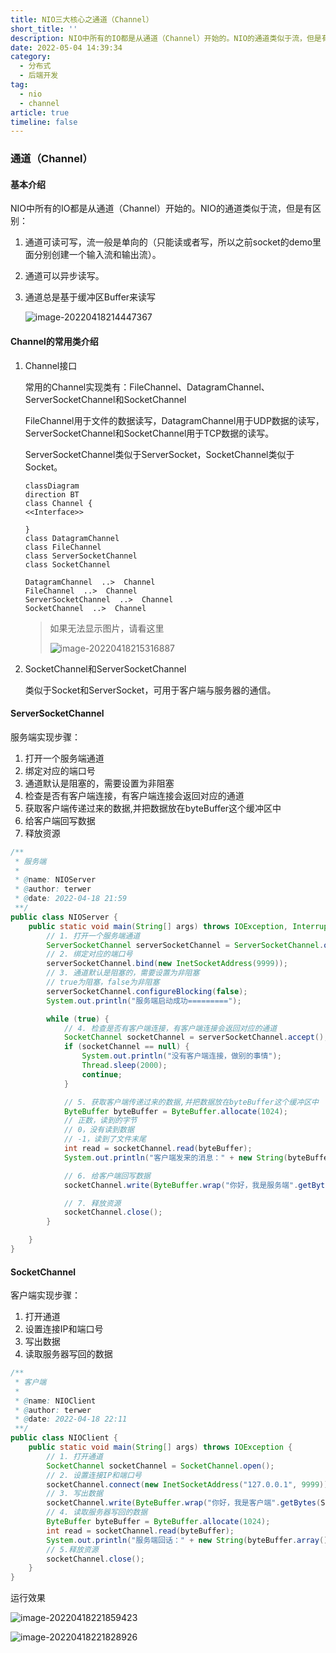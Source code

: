 ```yaml
---
title: NIO三大核心之通道（Channel）
short_title: ''
description: NIO中所有的IO都是从通道（Channel）开始的。NIO的通道类似于流，但是有区别。
date: 2022-05-04 14:39:34
category:
  - 分布式
  - 后端开发
tag:
  - nio
  - channel
article: true
timeline: false
---
```

### 通道（Channel）

#### 基本介绍

NIO中所有的IO都是从通道（Channel）开始的。NIO的通道类似于流，但是有区别：

1. 通道可读可写，流一般是单向的（只能读或者写，所以之前socket的demo里面分别创建一个输入流和输出流）。

2. 通道可以异步读写。

3. 通道总是基于缓冲区Buffer来读写

   ![image-20220418214447367](https://img1.terwer.space/image-20220418214447367.png)

#### Channel的常用类介绍

1. Channel接口

   常用的Channel实现类有：FileChannel、DatagramChannel、ServerSocketChannel和SocketChannel

   FileChannel用于文件的数据读写，DatagramChannel用于UDP数据的读写，ServerSocketChannel和SocketChannel用于TCP数据的读写。

   ServerSocketChannel类似于ServerSocket，SocketChannel类似于Socket。

   ```mermaid
   classDiagram
   direction BT
   class Channel {
   <<Interface>>
   
   }
   class DatagramChannel
   class FileChannel
   class ServerSocketChannel
   class SocketChannel
   
   DatagramChannel  ..>  Channel 
   FileChannel  ..>  Channel 
   ServerSocketChannel  ..>  Channel 
   SocketChannel  ..>  Channel 
   ```

   > 如果无法显示图片，请看这里
   >
   > ![image-20220418215316887](https://img1.terwer.space/image-20220418215316887.png)

2. SocketChannel和ServerSocketChannel

   类似于Socket和ServerSocket，可用于客户端与服务器的通信。

#### ServerSocketChannel

服务端实现步骤：

1. 打开一个服务端通道
2. 绑定对应的端口号
3. 通道默认是阻塞的，需要设置为非阻塞
4. 检查是否有客户端连接，有客户端连接会返回对应的通道
5. 获取客户端传递过来的数据,并把数据放在byteBuffer这个缓冲区中 
6. 给客户端回写数据
7. 释放资源

```java
/**
 * 服务端
 *
 * @name: NIOServer
 * @author: terwer
 * @date: 2022-04-18 21:59
 **/
public class NIOServer {
    public static void main(String[] args) throws IOException, InterruptedException {
        // 1. 打开一个服务端通道
        ServerSocketChannel serverSocketChannel = ServerSocketChannel.open();
        // 2. 绑定对应的端口号
        serverSocketChannel.bind(new InetSocketAddress(9999));
        // 3. 通道默认是阻塞的，需要设置为非阻塞
        // true为阻塞，false为非阻塞
        serverSocketChannel.configureBlocking(false);
        System.out.println("服务端启动成功=========");

        while (true) {
            // 4. 检查是否有客户端连接，有客户端连接会返回对应的通道
            SocketChannel socketChannel = serverSocketChannel.accept();
            if (socketChannel == null) {
                System.out.println("没有客户端连接，做别的事情");
                Thread.sleep(2000);
                continue;
            }

            // 5. 获取客户端传递过来的数据,并把数据放在byteBuffer这个缓冲区中
            ByteBuffer byteBuffer = ByteBuffer.allocate(1024);
            // 正数，读到的字节
            // 0，没有读到数据
            // -1，读到了文件末尾
            int read = socketChannel.read(byteBuffer);
            System.out.println("客户端发来的消息：" + new String(byteBuffer.array(), 0, read));

            // 6. 给客户端回写数据
            socketChannel.write(ByteBuffer.wrap("你好，我是服务端".getBytes(StandardCharsets.UTF_8)));

            // 7. 释放资源
            socketChannel.close();
        }

    }
}
```

#### SocketChannel

客户端实现步骤：

1. 打开通道
2. 设置连接IP和端口号
3. 写出数据
4. 读取服务器写回的数据

```java
/**
 * 客户端
 *
 * @name: NIOClient
 * @author: terwer
 * @date: 2022-04-18 22:11
 **/
public class NIOClient {
    public static void main(String[] args) throws IOException {
        // 1. 打开通道
        SocketChannel socketChannel = SocketChannel.open();
        // 2. 设置连接IP和端口号
        socketChannel.connect(new InetSocketAddress("127.0.0.1", 9999));
        // 3. 写出数据
        socketChannel.write(ByteBuffer.wrap("你好，我是客户端".getBytes(StandardCharsets.UTF_8)));
        // 4. 读取服务器写回的数据
        ByteBuffer byteBuffer = ByteBuffer.allocate(1024);
        int read = socketChannel.read(byteBuffer);
        System.out.println("服务端回话：" + new String(byteBuffer.array(), 0, read));
        // 5.释放资源
        socketChannel.close();
    }
}
```

运行效果

![image-20220418221859423](https://img1.terwer.space/image-20220418221859423.png)



![image-20220418221828926](https://img1.terwer.space/image-20220418221828926.png)